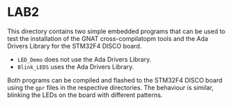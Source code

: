 # LAB2

This directory contains two simple embedded programs that can be used to test the installation of the GNAT cross-compilatopm tools and the Ada Drivers Library for the STM32F4 DISCO board.

- `LED_Demo` does not use the Ada Drivers Library.
- `Blink_LEDS` uses the Ada Drivers Library.

Both programs can be compiled and flashed to the STM32F4 DISCO board using the `gpr` files in the respective directories. The behaviour is similar, blinking the LEDs on the board with different patterns.
